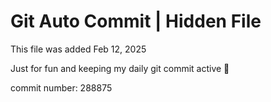 # Git Auto Commit | Hidden File

This file was added Feb 12, 2025

Just for fun and keeping my daily git commit active 🤪

commit number: 288875

